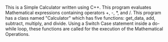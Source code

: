 This is a Simple Calculator written using C++. This program evaluates Mathematical expressions containing operators +, -, *, and /. This program has a class named "Calculator" which has five functions: get_data, add, subtract, multiply, and divide. Using a Switch Case statement inside a do-while loop, these functions are called for the execution of the Mathematical Operations.
